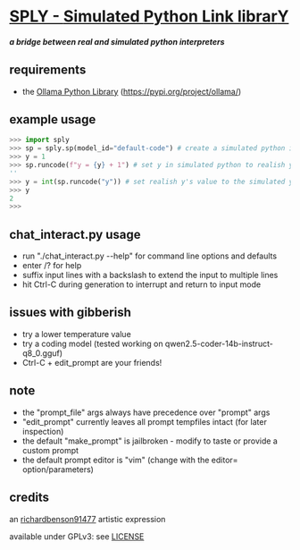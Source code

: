 # [SPLY - **S**imulated **P**ython **L**ink librar**Y**](https://github.com/richardbenson91477/sply)
#### _a bridge between real and simulated python interpreters_

## requirements
  * the [Ollama Python Library](https://pypi.org/project/ollama/) (https://pypi.org/project/ollama/)

## example usage
```python
>>> import sply
>>> sp = sply.sp(model_id="default-code") # create a simulated python interpreter
>>> y = 1
>>> sp.runcode(f"y = {y} + 1") # set y in simulated python to realish y + 1
''
>>> y = int(sp.runcode("y")) # set realish y's value to the simulated y's value
>>> y
2
>>> 
```

## chat_interact.py usage
  * run "./chat_interact.py --help" for command line options and defaults
  * enter /? for help
  * suffix input lines with a backslash to extend the input to multiple lines
  * hit Ctrl-C during generation to interrupt and return to input mode

## issues with gibberish
  * try a lower temperature value
  * try a coding model (tested working on qwen2.5-coder-14b-instruct-q8_0.gguf)
  * Ctrl-C + edit_prompt are your friends!

## note
  * the "prompt_file" args always have precedence over "prompt" args
  * "edit_prompt" currently leaves all prompt tempfiles intact (for later inspection)
  * the default "make_prompt" is jailbroken - modify to taste or provide a custom prompt
  * the default prompt editor is "vim" (change with the editor= option/parameters)

## credits
an [richardbenson91477](https://www.deviantart.com/richardbenson91477) artistic expression

available under GPLv3: see [LICENSE](https://github.com/richardbenson91477/sply/blob/main/LICENSE)

